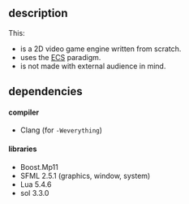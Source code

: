 ## description

This:

- is a 2D video game engine written from scratch.
- uses the [ECS](https://en.wikipedia.org/wiki/Entity_component_system) paradigm.
- is not made with external audience in mind.

## dependencies

#### compiler

- Clang (for `-Weverything`)

#### libraries

- Boost.Mp11
- SFML 2.5.1 (graphics, window, system)
- Lua 5.4.6
- sol 3.3.0
